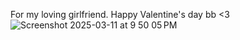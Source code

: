 For my loving girlfriend. Happy Valentine's day bb <3
![Screenshot 2025-03-11 at 9 50 05 PM](https://github.com/user-attachments/assets/98b8aefc-a78b-453a-9a97-abfd390b675f)
